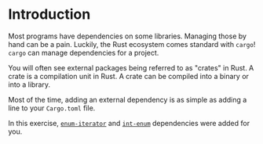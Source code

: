# Introduction

Most programs have dependencies on some libraries. Managing those by hand can be a pain. Luckily, the Rust ecosystem comes standard with `cargo`! `cargo` can manage dependencies for a project.

You will often see external packages being referred to as "crates" in Rust. A crate is a compilation unit in Rust. A crate can be compiled into a binary or into a library.

Most of the time, adding an external dependency is as simple as adding a line to your `Cargo.toml` file.

In this exercise, [`enum-iterator`](https://docs.rs/enum-iterator/1.1.1/enum_iterator/) and [`int-enum`](https://docs.rs/int-enum/0.5.0/int_enum/) dependencies were added for you.

